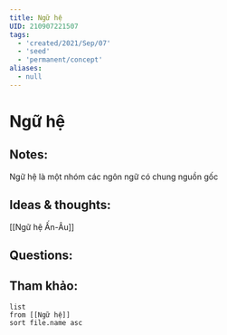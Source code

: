 ```yaml
---
title: Ngữ hệ
UID: 210907221507
tags:
  - 'created/2021/Sep/07'
  - 'seed'
  - 'permanent/concept'
aliases:
  - null
---
```

# Ngữ hệ

## Notes:
Ngữ hệ là một nhóm các ngôn ngữ có chung nguồn gốc

## Ideas & thoughts:
[[Ngữ hệ Ấn-Âu]]

## Questions:


## Tham khảo:
```dataview
list
from [[Ngữ hệ]]
sort file.name asc
```